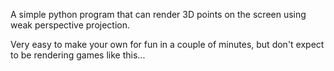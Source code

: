 A simple python program that can render 3D points on the screen using weak perspective projection.

Very easy to make your own for fun in a couple of minutes, but don't expect to be rendering games like this...
